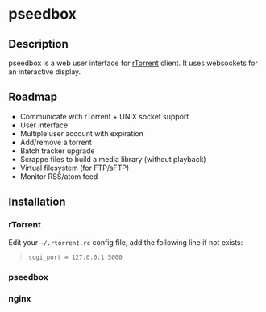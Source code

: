# pseedbox

## Description

pseedbox is a web user interface for [rTorrent](https://github.com/rakshasa/rtorrent) client. It uses websockets for an interactive display.

## Roadmap

- Communicate with rTorrent + UNIX socket support
- User interface
- Multiple user account with expiration
- Add/remove a torrent
- Batch tracker upgrade
- Scrappe files to build a media library (without playback)
- Virtual filesystem (for FTP/sFTP)
- Monitor RSS/atom feed

## Installation

### rTorrent
Edit your ``~/.rtorrent.rc``  config file, add the following line if not exists:

> ``scgi_port = 127.0.0.1:5000``

### pseedbox

### nginx

